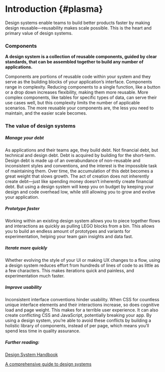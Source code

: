 # Introduction {#plasma}

Design systems enable teams to build better products faster by making design reusable—reusability makes scale possible. This is the heart and primary value of design systems.

### Components

**A design system is a collection of reusable components, guided by clear standards, that can be assembled together to build any number of applications.**

Components are portions of reusable code within your system and they serve as the building blocks of your application’s interface. Components range in complexity. Reducing components to a single function, like a button or a drop down increases flexibility, making them more reusable. More complex components, like tables for specific types of data, can serve their use cases well, but this complexity limits the number of applicable scenarios. The more reusable your components are, the less you need to maintain, and the easier scale becomes.

### The value of design systems

##### Manage your debt

As applications and their teams age, they build debt. Not financial debt, but technical and design debt. Debt is acquired by building for the short-term. Design debt is made up of an overabundance of non-reusable and inconsistent styles and conventions, and the interest is the impossible task of maintaining them. Over time, the accumulation of this debt becomes a great weight that slows growth. The act of creation does not inherently create debt—just like spending money doesn’t inherently create financial debt. But using a design system will keep you on budget by keeping your design and code overhead low, while still allowing you to grow and evolve your application.

##### Prototype faster

Working within an existing design system allows you to piece together flows and interactions as quickly as pulling LEGO blocks from a bin. This allows you to build an endless amount of prototypes and variants for experimentation, helping your team gain insights and data fast.

##### Iterate more quickly

Whether evolving the style of your UI or making UX changes to a flow, using a design system reduces effort from hundreds of lines of code to as little as a few characters. This makes iterations quick and painless, and experimentation much faster.

##### Improve usability

Inconsistent interface conventions hinder usability. When CSS for countless unique interface elements and their interactions increase, so does cognitive load and page weight. This makes for a terrible user experience. It can also create conflicting CSS and JavaScript, potentially breaking your app. By using a design system, you’re able to avoid these conflicts by building a holistic library of components, instead of per page, which means you’ll spend less time in quality assurance.

##### Further reading:

[Design System Handbook](https://www.designbetter.co/design-systems-handbook)

[A comprehensive guide to design systems](https://www.invisionapp.com/blog/guide-to-design-systems/)

